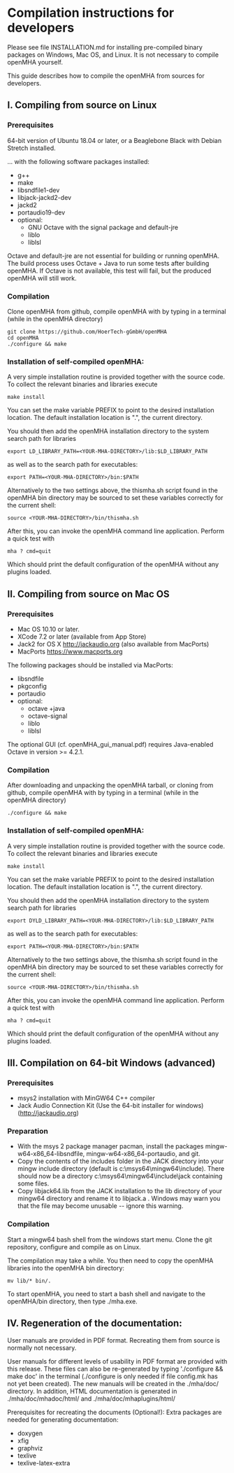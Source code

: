 # Compilation instructions for developers

Please see file INSTALLATION.md for installing pre-compiled binary packages on
Windows, Mac OS, and Linux.  It is not necessary to compile openMHA yourself.

This guide describes how to compile the openMHA from sources for developers.

## I. Compiling from source on Linux

### Prerequisites
64-bit version of Ubuntu 18.04 or later,
or a Beaglebone Black with Debian Stretch installed.

... with the following software packages installed:
- g++
- make
- libsndfile1-dev
- libjack-jackd2-dev
- jackd2
- portaudio19-dev
- optional:
  - GNU Octave with the signal package and default-jre
  - liblo
  - liblsl 

Octave and default-jre are not essential for building or running openMHA.
The build process uses Octave + Java to run some tests after
building openMHA.  If Octave is not available, this test will fail,
but the produced openMHA will still work.

### Compilation

Clone openMHA from github, compile openMHA with by typing in a terminal (while in the openMHA directory)
```
git clone https://github.com/HoerTech-gGmbH/openMHA
cd openMHA
./configure && make
```

### Installation of self-compiled openMHA:

A very simple installation routine is provided together with the
source code. To collect the relevant binaries and libraries execute
```
make install
```

You can set the make variable PREFIX to point to the desired installation
location. The default installation location is ".", the current directory.

You should then add the openMHA installation directory to the system search path for libraries

```
export LD_LIBRARY_PATH=<YOUR-MHA-DIRECTORY>/lib:$LD_LIBRARY_PATH
```
as well as to the search path for executables:
```
export PATH=<YOUR-MHA-DIRECTORY>/bin:$PATH
```
Alternatively to the two settings above, the thismha.sh script found in
the openMHA bin directory may be sourced to set these variables correctly for the
current shell:
```
source <YOUR-MHA-DIRECTORY>/bin/thismha.sh
```
After this, you can invoke the openMHA command line application.
Perform a quick test with
```
mha ? cmd=quit
```
Which should print the default configuration of the openMHA without any plugins
loaded.

## II. Compiling from source on Mac OS

### Prerequisites
- Mac OS 10.10 or later.
- XCode 7.2 or later (available from App Store)
- Jack2 for OS X http://jackaudio.org (also available from MacPorts)
- MacPorts https://www.macports.org

The following packages should be installed via MacPorts:
- libsndfile
- pkgconfig
- portaudio
- optional:
  - octave +java
  - octave-signal
  - liblo
  - liblsl

The optional GUI (cf. openMHA_gui_manual.pdf) requires Java-enabled
Octave in version >= 4.2.1.

### Compilation

After downloading and unpacking the openMHA tarball, or cloning from github,
compile openMHA with by typing in a terminal (while in the openMHA directory)
```
./configure && make
```

### Installation of self-compiled openMHA:

A very simple installation routine is provided together with the
source code. To collect the relevant binaries and libraries execute
```
make install
```

You can set the make variable PREFIX to point to the desired installation
location. The default installation location is ".", the current directory.

You should then add the openMHA installation directory to the system search path for libraries
```
export DYLD_LIBRARY_PATH=<YOUR-MHA-DIRECTORY>/lib:$LD_LIBRARY_PATH
```
as well as to the search path for executables:
```
export PATH=<YOUR-MHA-DIRECTORY>/bin:$PATH
```
Alternatively to the two settings above, the thismha.sh script found in
the openMHA bin directory may be sourced to set these variables correctly for the
current shell:
```
source <YOUR-MHA-DIRECTORY>/bin/thismha.sh
```
After this, you can invoke the openMHA command line application.
Perform a quick test with
```
mha ? cmd=quit
```
Which should print the default configuration of the openMHA without any plugins
loaded.

## III. Compilation on 64-bit Windows (advanced)

### Prerequisites

- msys2 installation with MinGW64 C++ compiler
- Jack Audio Connection Kit (Use the 64-bit installer for windows) (http://jackaudio.org)

### Preparation

- With the msys 2 package manager pacman, install the packages mingw-w64-x86_64-libsndfile, mingw-w64-x86_64-portaudio, and git.
- Copy the contents of the includes folder in the JACK directory into your mingw include directory (default is c:\msys64\mingw64\include). There should now be a directory c:\msys64\mingw64\include\jack containing some files.
- Copy libjack64.lib from the JACK installation to the lib directory of your mingw64 directory and rename it to libjack.a . Windows may warn you that the file may become unusable -- ignore this warning.

### Compilation
Start a mingw64 bash shell from the windows start menu. Clone the git repository, configure and compile as on Linux.

The compilation may take a while.
You then need to copy the openMHA libraries into the openMHA bin directory:
```
mv lib/* bin/.
```

To start openMHA, you need to start a bash shell and navigate to the openMHA/bin directory, then type ./mha.exe.

## IV. Regeneration of the documentation:

User manuals are provided in PDF format.  Recreating them from source is
normally not necessary.

User manuals for different levels of usability in PDF format are
provided with this release.  These files can also be re-generated by
typing './configure && make doc' in the terminal (./configure is only
needed if file config.mk has not yet been created).  The new manuals
will be created in the ./mha/doc/ directory.  In addition, HTML
documentation is generated in ./mha/doc/mhadoc/html/ and
./mha/doc/mhaplugins/html/

Prerequisites for recreating the documents (Optional!):
Extra packages are needed for generating documentation:

- doxygen
- xfig
- graphviz
- texlive
- texlive-latex-extra
